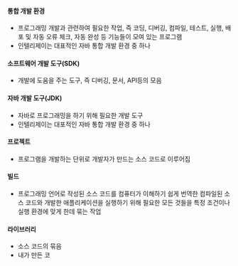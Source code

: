 
#### 통합 개발 환경
- 프로그래밍 개발과 관련하여 필요한 작업, 즉 코딩, 디버깅, 컴파일, 테스트, 실행, 배포 및  자동 오류 체크, 자동 완성 등 기능들이 모여 있는 프로그램
- 인텔리제이는 대표적인 자바 통합 개발 환경 중 하나

#### 소프트웨어 개발 도구(SDK)
- 개발에 도움을 주는 도구, 즉 디버깅, 문서, API등의 모음

#### 자바 개발 도구(JDK)
- 자바로 프로그래밍을 하기 위해 필요한 개발 도구
- 인텔리제이는 대포적인 자바 통합 개발 환경 중 하나

#### 프로젝트
- 프로그램을 개발하는 단위로 개발자가 만드는 소스 코드로 이루어짐

#### 빌드
- 프로그래밍 언어로 작성된 소스 코드를 컴퓨터가 이해하기 쉽게 번역한 컴파일된 소스 코드와 개발한 애플리케이션을 실행하기 위해 필요한 모든 것들을 특정 조건이나 실행 환경에 맞게 한데 묶는 작업

#### 라이브러리
- 소스 코드의 묶음
- 내가 만든 코